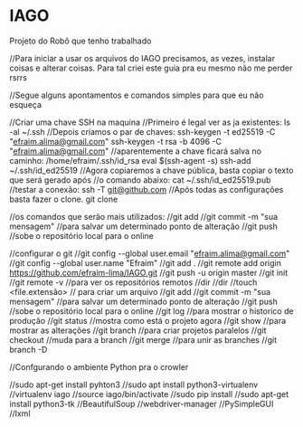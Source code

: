 # IAGO
Projeto do Robô que tenho trabalhado


//Para iniciar a usar os arquivos do IAGO precisamos, as vezes, instalar coisas e alterar coisas.
Para tal criei este guia pra eu mesmo não me perder rsrrs

//Segue alguns apontamentos e comandos simples para que eu não esqueça

//Criar uma chave SSH na maquina
//Primeiro é legal ver as ja existentes:
ls -al ~/.ssh
//Depois criamos o par de chaves:
ssh-keygen -t ed25519 -C "efraim.alima@gmail.com"
ssh-keygen -t rsa -b 4096 -C "efraim.alima@gmail.com"
//aparentemente a chave ficará salva no caminho: /home/efraim/.ssh/id_rsa
eval $(ssh-agent -s)
ssh-add ~/.ssh/id_ed25519
//Agora copiaremos a chave pública, basta copiar o texto que será gerado após
//o comando abaixo:
cat ~/.ssh/id_ed25519.pub
//testar a conexão:
ssh -T git@github.com
//Após todas as configurações basta fazer o clone.
git clone <URL do projeto>

//os comandos que serão mais utilizados:
//git add <path>
//git commit -m "sua mensagem" //para salvar um determinado ponto de alteração
//git push //sobe o repositório local para o online

//configurar o git
//git config --global user.email "efraim.alima@gmail.com"
//git config --global user.name "Efraim"
//git add .
//git remote add origin https://github.com/efraim-lima/IAGO.git
//git push -u origin master
//git init
//git remote -v //para ver os repositórios remotos
//dir
//dir <pasta>
//touch <file.extensão> // para criar um arquivo
//git add <path>
//git commit -m "sua mensagem" //para salvar um determinado ponto de alteração
//git push //sobe o repositório local para o online
//git log //para mostrar o historico de produção
//git status //mostra como está o projeto agora
//git show <codigo do git log> //para mostrar as alterações
//git branch <nome da funcionalidade nova> //para criar projetos paralelos
//git checkout <nome da funcionalidade nova> //muda para a branch
//git merge <nome da funcionalidade nova> //para unir as branches
//git branch -D <nome da funcionalidade nova>

//Confgurando o ambiente Python pra o crowler

//sudo apt-get install pyhton3
//sudo apt install python3-virtualenv
//virtualenv iago
//source iago/bin/activate
//sudo pip install
//sudo apt-get install python3-tk
//BeautifulSoup
//webdriver-manager
//PySimpleGUI
//lxml
